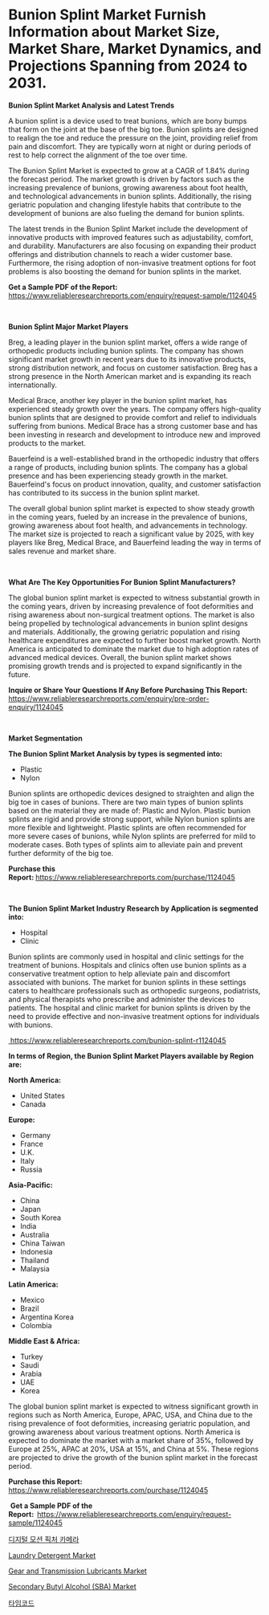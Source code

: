 <p><h1>Bunion Splint Market Furnish Information about Market Size, Market Share, Market Dynamics, and Projections Spanning from 2024 to 2031.</h1></p><p><strong>Bunion Splint Market Analysis and Latest Trends</strong></p>
<p><p>A bunion splint is a device used to treat bunions, which are bony bumps that form on the joint at the base of the big toe. Bunion splints are designed to realign the toe and reduce the pressure on the joint, providing relief from pain and discomfort. They are typically worn at night or during periods of rest to help correct the alignment of the toe over time.</p><p>The Bunion Splint Market is expected to grow at a CAGR of 1.84% during the forecast period. The market growth is driven by factors such as the increasing prevalence of bunions, growing awareness about foot health, and technological advancements in bunion splints. Additionally, the rising geriatric population and changing lifestyle habits that contribute to the development of bunions are also fueling the demand for bunion splints.</p><p>The latest trends in the Bunion Splint Market include the development of innovative products with improved features such as adjustability, comfort, and durability. Manufacturers are also focusing on expanding their product offerings and distribution channels to reach a wider customer base. Furthermore, the rising adoption of non-invasive treatment options for foot problems is also boosting the demand for bunion splints in the market.</p></p>
<p><strong>Get a Sample PDF of the Report:&nbsp;</strong> <a href="https://www.reliableresearchreports.com/enquiry/request-sample/1124045">https://www.reliableresearchreports.com/enquiry/request-sample/1124045</a></p>
<p>&nbsp;</p>
<p><strong>Bunion Splint Major Market Players</strong></p>
<p><p>Breg, a leading player in the bunion splint market, offers a wide range of orthopedic products including bunion splints. The company has shown significant market growth in recent years due to its innovative products, strong distribution network, and focus on customer satisfaction. Breg has a strong presence in the North American market and is expanding its reach internationally.</p><p>Medical Brace, another key player in the bunion splint market, has experienced steady growth over the years. The company offers high-quality bunion splints that are designed to provide comfort and relief to individuals suffering from bunions. Medical Brace has a strong customer base and has been investing in research and development to introduce new and improved products to the market.</p><p>Bauerfeind is a well-established brand in the orthopedic industry that offers a range of products, including bunion splints. The company has a global presence and has been experiencing steady growth in the market. Bauerfeind's focus on product innovation, quality, and customer satisfaction has contributed to its success in the bunion splint market.</p><p>The overall global bunion splint market is expected to show steady growth in the coming years, fueled by an increase in the prevalence of bunions, growing awareness about foot health, and advancements in technology. The market size is projected to reach a significant value by 2025, with key players like Breg, Medical Brace, and Bauerfeind leading the way in terms of sales revenue and market share.</p></p>
<p>&nbsp;</p>
<p><strong>What Are The Key Opportunities For Bunion Splint Manufacturers?</strong></p>
<p><p>The global bunion splint market is expected to witness substantial growth in the coming years, driven by increasing prevalence of foot deformities and rising awareness about non-surgical treatment options. The market is also being propelled by technological advancements in bunion splint designs and materials. Additionally, the growing geriatric population and rising healthcare expenditures are expected to further boost market growth. North America is anticipated to dominate the market due to high adoption rates of advanced medical devices. Overall, the bunion splint market shows promising growth trends and is projected to expand significantly in the future.</p></p>
<p><strong>Inquire or Share Your Questions If Any Before Purchasing This Report:</strong> <a href="https://www.reliableresearchreports.com/enquiry/pre-order-enquiry/1124045">https://www.reliableresearchreports.com/enquiry/pre-order-enquiry/1124045</a></p>
<p>&nbsp;</p>
<p><strong>Market Segmentation</strong></p>
<p><strong>The Bunion Splint Market Analysis by types is segmented into:</strong></p>
<p><ul><li>Plastic</li><li>Nylon</li></ul></p>
<p><p>Bunion splints are orthopedic devices designed to straighten and align the big toe in cases of bunions. There are two main types of bunion splints based on the material they are made of: Plastic and Nylon. Plastic bunion splints are rigid and provide strong support, while Nylon bunion splints are more flexible and lightweight. Plastic splints are often recommended for more severe cases of bunions, while Nylon splints are preferred for mild to moderate cases. Both types of splints aim to alleviate pain and prevent further deformity of the big toe.</p></p>
<p><strong>Purchase this Report:&nbsp;</strong><a href="https://www.reliableresearchreports.com/purchase/1124045">https://www.reliableresearchreports.com/purchase/1124045</a></p>
<p>&nbsp;</p>
<p><strong>The Bunion Splint Market Industry Research by Application is segmented into:</strong></p>
<p><ul><li>Hospital</li><li>Clinic</li></ul></p>
<p><p>Bunion splints are commonly used in hospital and clinic settings for the treatment of bunions. Hospitals and clinics often use bunion splints as a conservative treatment option to help alleviate pain and discomfort associated with bunions. The market for bunion splints in these settings caters to healthcare professionals such as orthopedic surgeons, podiatrists, and physical therapists who prescribe and administer the devices to patients. The hospital and clinic market for bunion splints is driven by the need to provide effective and non-invasive treatment options for individuals with bunions.</p></p>
<p><a href="https://www.reliableresearchreports.com/bunion-splint-r1124045">&nbsp;https://www.reliableresearchreports.com/bunion-splint-r1124045</a></p>
<p><strong>In terms of Region, the Bunion Splint Market Players available by Region are:</strong></p>
<p>
    <p> <strong> North America: </strong>
        <ul>
            <li>United States</li>
            <li>Canada</li>
        </ul>
        </p> 
    <p> <strong> Europe: </strong>
        <ul>
            <li>Germany</li>
            <li>France</li>
            <li>U.K.</li>
            <li>Italy</li>
            <li>Russia</li>
        </ul>
        </p> 
    <p> <strong> Asia-Pacific: </strong>
        <ul>
            <li>China</li>
            <li>Japan</li>
            <li>South Korea</li>
            <li>India</li>
            <li>Australia</li>
            <li>China Taiwan</li>
            <li>Indonesia</li>
            <li>Thailand</li>
            <li>Malaysia</li>
        </ul>
        </p> 
    <p> <strong> Latin America: </strong>
        <ul>
            <li>Mexico</li>
            <li>Brazil</li>
            <li>Argentina Korea</li>
            <li>Colombia</li>
        </ul>
        </p> 
    <p> <strong> Middle East & Africa: </strong>
        <ul>
            <li>Turkey</li>
            <li>Saudi</li>
            <li>Arabia</li>
            <li>UAE</li>
            <li>Korea</li>
        </ul>
    </p>
    </p>
<p><p>The global bunion splint market is expected to witness significant growth in regions such as North America, Europe, APAC, USA, and China due to the rising prevalence of foot deformities, increasing geriatric population, and growing awareness about various treatment options. North America is expected to dominate the market with a market share of 35%, followed by Europe at 25%, APAC at 20%, USA at 15%, and China at 5%. These regions are projected to drive the growth of the bunion splint market in the forecast period.</p></p>
<p><strong>Purchase this Report: </strong><a href="https://www.reliableresearchreports.com/purchase/1124045">https://www.reliableresearchreports.com/purchase/1124045</a></p>
<p>&nbsp;<strong>Get a Sample PDF of the Report:&nbsp;&nbsp;</strong><a href="https://www.reliableresearchreports.com/enquiry/request-sample/1124045">https://www.reliableresearchreports.com/enquiry/request-sample/1124045</a></p>
<p><strong></strong></p>
<p><p><a href="https://github.com/Hubertstyenger6685/Market-Research-Report-List-1/blob/main/100108943489.md">디지털 모션 픽처 카메라</a></p><p><a href="https://www.linkedin.com/pulse/laundry-detergent-market-outlook-industry-overview-forecast-gpqic?trackingId=F4wzwadnfKMPXfpn2tfwYw%3D%3D">Laundry Detergent Market</a></p><p><a href="https://issuu.com/reportprime-2/docs/gear-and-transmission-lubricants-market-size-2030.">Gear and Transmission Lubricants Market</a></p><p><a href="https://issuu.com/reportprime-2/docs/secondary-butyl-alcohol-sba-market-size-2030.pptx">Secondary Butyl Alcohol (SBA) Market</a></p><p><a href="https://github.com/anton65482023/Market-Research-Report-List-1/blob/main/751772043490.md">타임코드</a></p></p>